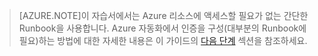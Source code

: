 > [AZURE.NOTE]이 자습서에서는 Azure 리소스에 액세스할 필요가 없는 간단한 Runbook을 사용합니다. Azure 자동화에서 인증을 구성(대부분의 Runbook에 필요)하는 방법에 대한 자세한 내용은 이 가이드의 [다음 단계](#nextsteps) 섹션을 참조하세요.

<!---HONumber=July15_HO3-->